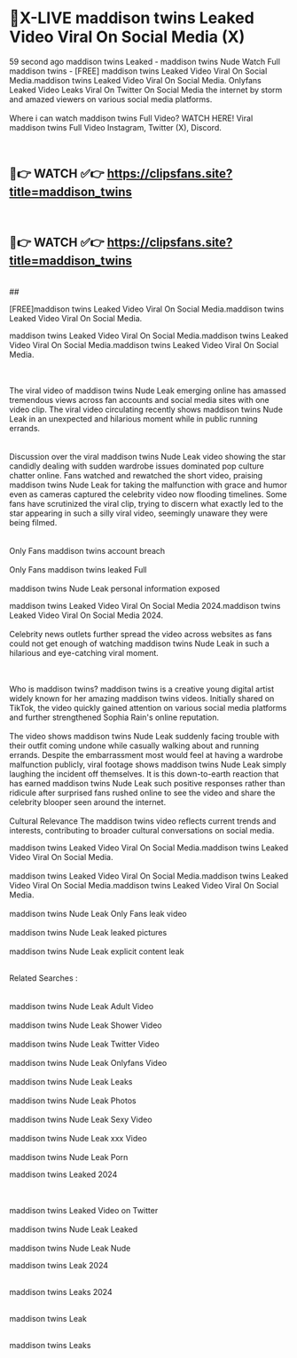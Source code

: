 # 🔴X-LIVE maddison twins Leaked Video Viral On Social Media (X)<br>


59 second ago maddison twins Leaked  - maddison twins Nude  Watch Full maddison twins - [FREE] maddison twins Leaked Video Viral On Social Media.maddison twins Leaked Video Viral On Social Media.   Onlyfans Leaked Video Leaks Viral On Twitter On Social Media the internet by storm and amazed viewers on various social media platforms. <br><br>
Where i can watch maddison twins Full Video? WATCH HERE! Viral maddison twins Full Video Instagram, Twitter (X), Discord. <br>


 <br>

##  🔴👉 WATCH ✅👉  <a href="https://clipsfans.site?title=maddison_twins&ref=git">https://clipsfans.site?title=maddison_twins</a> <br>
  <br>

##  🔴👉 WATCH ✅👉  <a href="https://clipsfans.site?title=maddison_twins&ref=git">https://clipsfans.site?title=maddison_twins</a> <br>
  <br>
  ##



[FREE]maddison twins Leaked Video Viral On Social Media.maddison twins Leaked Video Viral On Social Media. <br>

maddison twins Leaked Video Viral On Social Media.maddison twins Leaked Video Viral On Social Media.maddison twins Leaked Video Viral On Social Media. <br>


  <br>

  <br>
The viral video of maddison twins Nude Leak emerging online has amassed tremendous views across fan accounts and social media sites with one video clip. The viral video circulating recently shows maddison twins Nude Leak in an unexpected and hilarious moment while in public running errands.<br>
<br>


<br>
Discussion over the viral maddison twins Nude Leak video showing the star candidly dealing with sudden wardrobe issues dominated pop culture chatter online. Fans watched and rewatched the short video, praising maddison twins Nude Leak for taking the malfunction with grace and humor even as cameras captured the celebrity video now flooding timelines. Some fans have scrutinized the viral clip, trying to discern what exactly led to the star appearing in such a silly viral video, seemingly unaware they were being filmed.<br>
<br>
<br> 
Only Fans maddison twins account breach<br>
<br>
Only Fans maddison twins leaked Full <br>
<br>
maddison twins Nude Leak personal information exposed<br>

maddison twins Leaked Video Viral On Social Media 2024.maddison twins Leaked Video Viral On Social Media 2024. <br>
<br>
Celebrity news outlets further spread the video across websites as fans could not get enough of watching maddison twins Nude Leak in such a hilarious and eye-catching viral moment.<br>
<br>

<br>
Who is maddison twins? maddison twins is a creative young digital artist widely known for her amazing maddison twins videos. Initially shared on TikTok, the video quickly gained attention on various social media platforms and further strengthened Sophia Rain's online reputation.<br>
<br>
The video shows maddison twins Nude Leak suddenly facing trouble with their outfit coming undone while casually walking about and running errands. Despite the embarrassment most would feel at having a wardrobe malfunction publicly, viral footage shows maddison twins Nude Leak simply laughing the incident off themselves. It is this down-to-earth reaction that has earned maddison twins Nude Leak such positive responses rather than ridicule after surprised fans rushed online to see the video and share the celebrity blooper seen around the internet.<br>
<br>
Cultural Relevance The maddison twins video reflects current trends and interests, contributing to broader cultural conversations on social media.<br>

maddison twins Leaked Video Viral On Social Media.maddison twins Leaked Video Viral On Social Media.<br>
<br>
maddison twins Leaked Video Viral On Social Media.maddison twins Leaked Video Viral On Social Media.maddison twins Leaked Video Viral On Social Media.<br>
<br>
maddison twins Nude Leak Only Fans leak video<br>
<br>
maddison twins Nude Leak leaked pictures<br>
<br>
maddison twins Nude Leak explicit content leak<br>


<br>
Related Searches :<br>
<br>

<br>
maddison twins Nude Leak Adult Video<br>
<br>
maddison twins Nude Leak Shower Video<br>
<br>
maddison twins Nude Leak Twitter Video<br>
<br>
maddison twins Nude Leak Onlyfans Video<br>
<br>
maddison twins Nude Leak Leaks<br>
<br>
maddison twins Nude Leak Photos<br>

<br>
maddison twins Nude Leak Sexy Video<br>
<br>
maddison twins Nude Leak xxx Video<br>
<br>
maddison twins Nude Leak Porn<br>

maddison twins  Leaked 2024 <br> <br>
<br>

maddison twins Leaked Video on Twitter <br>
<br>
maddison twins Nude Leak Leaked<br>
<br>
maddison twins Nude Leak Nude<br>


maddison twins  Leak 2024 <br> <br>



maddison twins  Leaks 2024 <br> <br>



 
maddison twins  Leak<br> <br>



maddison twins  Leaks<br> <br>





</p>




 



</p>










